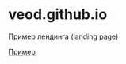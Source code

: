 # veod.github.io
Пример лендинга (landing page)

[Пример](https://veod.github.io/build/ "Пример лендинга")
